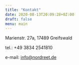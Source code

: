 ```yaml
---
title: "Kontakt"
date: 2020-08-13T20:09:28+02:00
draft: false
menu: main
---
```


Marienstr. 27a, 17489 Greifswald

tel.: +49 3834 2541810

e-mail: [info@nordreet.de](mailto:info@nordreet.de)
